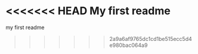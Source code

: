 <<<<<<< HEAD
My first readme
=======
my first readme
>>>>>>> 2a9a6af9765dc1cd1be515ecc5d4e980bac064a9
